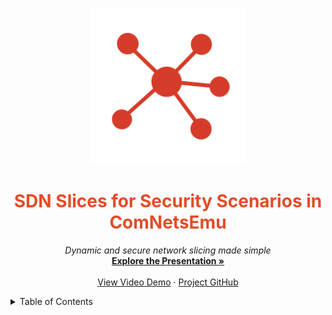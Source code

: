 
<a name="readme-top"></a>

<!-- PROJECT LOGO -->
<p align="center">
  <a href="https://github.com/sunnypawat/network-II-slicing-security/">
    <img src="images/logos_and_icons/icon.png" alt="Logo" width="250" height="250">
  </a>
</p>

<h1 align="center" style="color:#E34C26">SDN Slices for Security Scenarios in ComNetsEmu</h1>

<p align="center">
  <em>Dynamic and secure network slicing made simple</em>
    <br />
  <a href="https://docs.google.com/presentation/d/1a5Nu0xaqI02GTYYub3PESSVfszO_r_Mgpqkt9nufSZo/edit?slide=id.g304dfe70e09_0_40#slide=id.g304dfe70e09_0_40"><strong>Explore the Presentation »</strong></a>
  <br />
  <br />
  <a href="https://youtu.be/uhIPjDqtWho">View Video Demo</a>
  ·
  <a href="https://github.com/sunnypawat/network-II-slicing-security/">Project GitHub</a>
</p>

<!-- TABLE OF CONTENTS -->
<details>
  <summary>Table of Contents</summary>
  <ol>
    <li><a href="#about-the-project">About The Project</a></li>
    <li><a href="#built-with">Built With</a></li>
    <li><a href="#getting-started">Getting Started</a>
      <ul>
        <li><a href="#prerequisites">Prerequisites</a></li>
        <li><a href="#installation">Installation</a></li>
      </ul>
    </li>
    <li><a href="#how-to-run">How to Run</a></li>
    <li><a href="#usage">Usage</a></li>
    <li><a href="#project-layout">Project Layout</a></li>
    <li><a href="#about-us">About Us</a></li>
    <li><a href="#contacts">Contacts</a></li>
    <li><a href="#acknowledgments">Acknowledgments</a></li>
  </ol>
</details>

